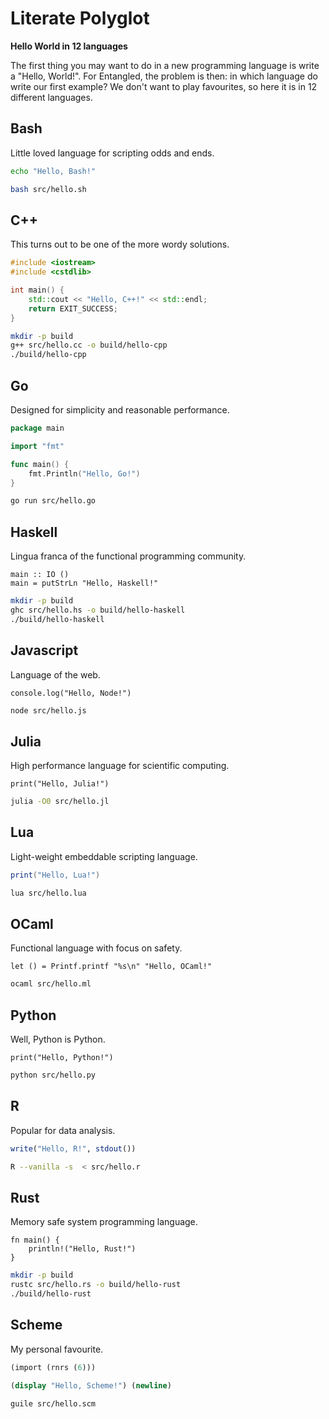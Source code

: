 # Literate Polyglot
**Hello World in 12 languages**

The first thing you may want to do in a new programming language is write a "Hello, World!". For Entangled, the problem is then: in which language do write our first example? We don't want to play favourites, so here it is in 12 different languages.

## Bash
Little loved language for scripting odds and ends.

``` {.bash file="src/hello.sh"}
echo "Hello, Bash!"
```

``` {.bash .eval}
bash src/hello.sh
```

## C++
This turns out to be one of the more wordy solutions.

``` {.cpp file="src/hello.cc"}
#include <iostream>
#include <cstdlib>

int main() {
    std::cout << "Hello, C++!" << std::endl;
    return EXIT_SUCCESS;
}
```

``` {.bash .eval}
mkdir -p build
g++ src/hello.cc -o build/hello-cpp
./build/hello-cpp
```

## Go
Designed for simplicity and reasonable performance.

``` {.go file="src/hello.go"}
package main

import "fmt"

func main() {
    fmt.Println("Hello, Go!")
}
```

``` {.bash .eval}
go run src/hello.go
```

## Haskell
Lingua franca of the functional programming community.

``` {.haskell file="src/hello.hs"}
main :: IO ()
main = putStrLn "Hello, Haskell!"
```

``` {.bash .eval}
mkdir -p build
ghc src/hello.hs -o build/hello-haskell
./build/hello-haskell
```

## Javascript
Language of the web.

``` {.javascript file="src/hello.js"}
console.log("Hello, Node!")
```

``` {.bash .eval}
node src/hello.js
```

## Julia
High performance language for scientific computing.

``` {.python file="src/hello.jl"}
print("Hello, Julia!")
```

``` {.bash .eval}
julia -O0 src/hello.jl
```

## Lua
Light-weight embeddable scripting language.

``` {.lua file="src/hello.lua"}
print("Hello, Lua!")
```

``` {.bash .eval}
lua src/hello.lua
```

## OCaml
Functional language with focus on safety.

``` {.ocaml file="src/hello.ml"}
let () = Printf.printf "%s\n" "Hello, OCaml!"
```

``` {.bash .eval}
ocaml src/hello.ml
```

## Python
Well, Python is Python.

``` {.python file="src/hello.py"}
print("Hello, Python!")
```

``` {.bash .eval}
python src/hello.py
```

## R
Popular for data analysis.

``` {.r file="src/hello.r"}
write("Hello, R!", stdout())
```

``` {.bash .eval}
R --vanilla -s  < src/hello.r
```

## Rust
Memory safe system programming language.

``` {.rust file="src/hello.rs"}
fn main() {
    println!("Hello, Rust!")
}
```

``` {.bash .eval}
mkdir -p build
rustc src/hello.rs -o build/hello-rust
./build/hello-rust
```

## Scheme
My personal favourite.

``` {.scheme file="src/hello.scm"}
(import (rnrs (6)))

(display "Hello, Scheme!") (newline)
```

``` {.bash .eval}
guile src/hello.scm
```

